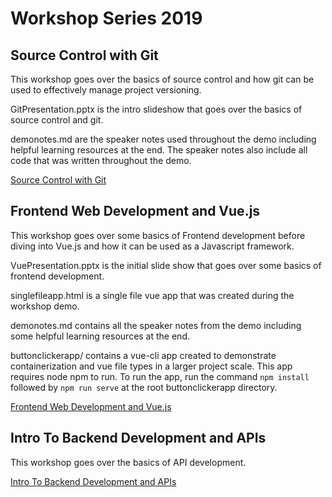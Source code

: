 # Workshop Series 2019


## Source Control with Git


This workshop goes over the basics of source control and how git can be used to effectively manage project versioning.

GitPresentation.pptx is the intro slideshow that goes over the basics of source control and git.

demonotes.md are the speaker notes used throughout the demo including helpful learning resources at the end. The speaker notes also include all code that was written throughout the demo.

[Source Control with Git](git/index.md)

## Frontend Web Development and Vue.js

This workshop goes over some basics of Frontend development before diving into Vue.js and how it can be used as a Javascript framework.

VuePresentation.pptx is the initial slide show that goes over some basics of frontend development.

singlefileapp.html is a single file vue app that was created during the workshop demo.

demonotes.md contains all the speaker notes from the demo including some helpful learning resources at the end.

buttonclickerapp/ contains a vue-cli app created to demonstrate containerization and vue file types in a larger project scale. This app requires node npm to run. To run the app, run the command `npm install` followed by `npm run serve` at the root buttonclickerapp directory.


[Frontend Web Development and Vue.js](frontend/index.md)

## Intro To Backend Development and APIs

This workshop goes over the basics of API development. 

[Intro To Backend Development and APIs](backend/index.md)